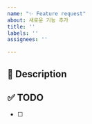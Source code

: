 ```yaml
---
name: "✨ Feature request"
about: 새로운 기능 추가
title: ''
labels: ''
assignees: ''

---
```


## 🚀 Description

## ✅ TODO
- [ ]
